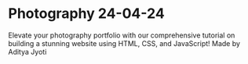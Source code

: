 # Photography 24-04-24
Elevate your photography portfolio with our comprehensive tutorial on building a stunning website using HTML, CSS, and JavaScript!
Made by Aditya Jyoti
